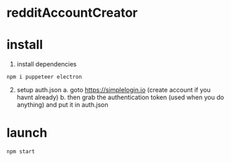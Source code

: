 # redditAccountCreator

# install
1. install dependencies
```
npm i puppeteer electron
```
2. setup auth.json
   a. goto https://simplelogin.io (create account if you havnt already)
   b. then grab the authentication token (used when you do anything) and put it in auth.json

# launch
```
npm start
```
